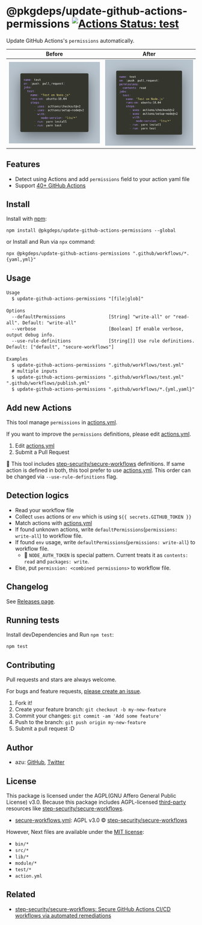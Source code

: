 # @pkgdeps/update-github-actions-permissions [![Actions Status: test](https://github.com/pkgdeps/update-github-actions-permissions/workflows/test/badge.svg)](https://github.com/pkgdeps/update-github-actions-permissions/actions?query=workflow%3A"test")

Update GitHub Actions&#39;s `permissions` automatically.

|                    Before                    |                   After                    |
|:--------------------------------------------:|:------------------------------------------:|
| ![Before: Actions file](docs/img/before.png) | ![After: Actions file](docs/img/after.png) |

## Features

- Detect using Actions and add `permissions` field to your action yaml file
- Support [40+ GitHub Actions](./actions.yml)

## Install

Install with [npm](https://www.npmjs.com/):

    npm install @pkgdeps/update-github-actions-permissions --global

or Install and Run via `npx` command:

    npx @pkgdeps/update-github-actions-permissions ".github/workflows/*.{yaml,yml}"

## Usage


    Usage
      $ update-github-actions-permissions "[file|glob]"
 
    Options
      --defaultPermissions                [String] "write-all" or "read-all". Default: "write-all"
      --verbose                           [Boolean] If enable verbose, output debug info.
      --use-rule-definitions              [String[]] Use rule definitions. Default: ["default", "secure-workflows"]
 
    Examples
      $ update-github-actions-permissions ".github/workflows/test.yml"
      # multiple inputs
      $ update-github-actions-permissions ".github/workflows/test.yml" ".github/workflows/publish.yml" 
      $ update-github-actions-permissions ".github/workflows/*.{yml,yaml}"

## Add new Actions

This tool manage `permissions` in [actions.yml](./actions.yml).

If you want to improve the `permissions` definitions, please edit [actions.yml](./actions.yml).

1. Edit [actions.yml](./actions.yml)
2. Submit a Pull Request

📝 This tool includes [step-security/secure-workflows](https://github.com/step-security/secure-workflows) definitions.
If same action is defined in both, this tool prefer to use  [actions.yml](./actions.yml).
This order can be changed via `--use-rule-definitions` flag.

## Detection logics

- Read your workflow file
- Collect `uses` actions or `env` which is using `${{ secrets.GITHUB_TOKEN }}`
- Match actions with [actions.yml](./actions.yml)
- If found unknown actions, write `defaultPermissions`(`permissions: write-all`) to workflow file.
- If found `env` usage, write `defaultPermissions`(`permissions: write-all`) to workflow file.
    - :memo: `NODE_AUTH_TOKEN` is special pattern. Current treats it as `contents: read` and `packages: write`.
- Else, put `permission: <combined permissions>` to workflow file.

## Changelog

See [Releases page](https://github.com/pkgdeps/update-github-actions-permissions/releases).

## Running tests

Install devDependencies and Run `npm test`:

    npm test

## Contributing

Pull requests and stars are always welcome.

For bugs and feature
requests, [please create an issue](https://github.com/pkgdeps/update-github-actions-permissions/issues).

1. Fork it!
2. Create your feature branch: `git checkout -b my-new-feature`
3. Commit your changes: `git commit -am 'Add some feature'`
4. Push to the branch: `git push origin my-new-feature`
5. Submit a pull request :D

## Author

- azu: [GitHub](https://github.com/azu), [Twitter](https://twitter.com/azu_re)

## License

This package is licensed under the AGPL(GNU Affero General Public License) v3.0.
Because this package includes AGPL-licensed [third-party](third-party/) resources like [step-security/secure-workflows](https://github.com/step-security/secure-workflows).

- [secure-workflows.yml](third-party/secure-workflows.yml): AGPL v3.0 ©️ [step-security/secure-workflows](https://github.com/step-security/secure-workflows)

However, Next files are available under the [MIT license](./LICENSE-MIT):

- `bin/*`
- `src/*`
- `lib/*`
- `module/*`
- `test/*`
- `action.yml`

## Related

- [step-security/secure-workflows: Secure GitHub Actions CI/CD workflows via automated remediations](https://github.com/step-security/secure-workflows)
